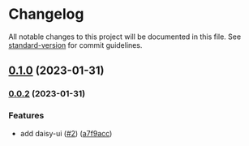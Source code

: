 # Changelog

All notable changes to this project will be documented in this file. See [standard-version](https://github.com/conventional-changelog/standard-version) for commit guidelines.

## [0.1.0](https://github.com/batur/mvp-web-kit/compare/v0.0.2...v0.1.0) (2023-01-31)

### [0.0.2](https://github.com/batur/mvp-web-kit/compare/v0.1.0...v0.0.2) (2023-01-31)


### Features

* add daisy-ui ([#2](https://github.com/batur/mvp-web-kit/issues/2)) ([a7f9acc](https://github.com/batur/mvp-web-kit/commit/a7f9acca7199412dc2e9c32f68eab07667b9506f))
